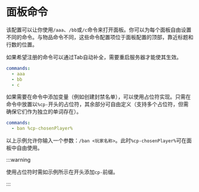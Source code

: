 # 面板命令

该配置可以让你使用`/aaa`、`/bb`或`/c`命令来打开面板。你可以为每个面板自由设置不同的命令。与物品命令不同，这些命令配置项位于面板配置的顶部，靠近标题和行数的位置。

如果希望注册的命令可以通过Tab自动补全，需要重启服务器才能使其生效。

```yaml
commands:
  - aaa
  - bb
  - c
```

如果需要在命令中添加变量（例如创建封禁名单），可以使用占位符实现。只需在命令中放置以`%cp-`开头的占位符，其余部分可自由定义（支持多个占位符，但需确保它们作为独立的单词存在）。

```yaml
commands:
  - ban %cp-chosenPlayer%
```

以上示例允许你输入一个参数：`/ban <玩家名称>`。此时`%cp-chosenPlayer%`可在面板中自由使用。

:::warning

使用占位符时需如示例所示在开头添加`cp-`前缀。

:::